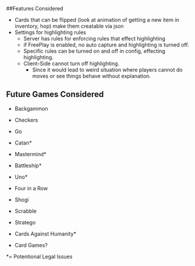 ##Features Considered
- Cards that can be flipped (look at animation of getting a new item in inventory, hop)
  make them creatable via json
- Settings for highlighting rules
  - Server has rules for enforcing rules that effect highlighting 
  - if FreePlay is enabled, no auto capture and highlighting is turned off.
  - Specific rules can be turned on and off in config, effecting highlighting.
  - Client-Side cannot turn off highlighting. 
    - Since it would lead to weird situation where players cannot do moves or see things behave without explanation.

## Future Games Considered
- Backgammon
- Checkers
- Go
- Catan*
- Mastermind*
- Battleship*
- Uno*
- Four in a Row
- Shogi
- Scrabble
- Stratego
- Cards Against Humanity*

- Card Games?

*= Potentional Legal Issues
